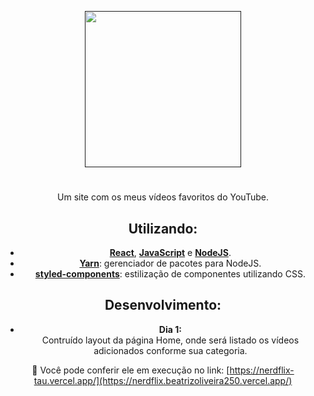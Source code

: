 <p align="center">
  <a href="">
    <img width="250" src="https://fontmeme.com/permalink/200728/4ebc644a6a727fd51419096270e91a5e.png">
  </a>
</p>

<h1 align="center"></h1>

<div align="center">

Um site com os meus vídeos favoritos do YouTube.

## Utilizando:
  - [**React**](https://pt-br.reactjs.org/), [**JavaScript**](https://https://www.javascript.com//) e [**NodeJS**](https://nodejs.org/en/).
  - [**Yarn**](https://yarnpkg.com/): gerenciador de pacotes para NodeJS.
  - [**styled-components**](https://styled-components.com/): estilização de componentes utilizando CSS.

## Desenvolvimento:
- **Dia 1:** <br/>
 Contruído layout da página Home, onde será listado os vídeos adicionados conforme sua categoria.

🔗 Você pode conferir ele em execução no link:
  [https://nerdflix-tau.vercel.app/](https://nerdflix.beatrizoliveira250.vercel.app/)
